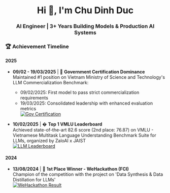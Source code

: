 <h1 align="center">Hi 👋, I'm Chu Dinh Duc</h1>
<h3 align="center">AI Engineer | 3+ Years Building Models & Production AI Systems</h3>

### 🏆 Achievement Timeline

#### 2025

- **09/02 - 19/03/2025** | 📜 **Government Certification Dominance**  
  Maintained #1 position on Vietnam Ministry of Science and Technology's LLM Commercialization Benchmark:
  - 09/02/2025: First model to pass strict commercialization requirements
  - 19/03/2025: Consolidated leadership with enhanced evaluation metrics  
  [![Gov Certification](link_3)](link_3)

- **10/02/2025** | � **Top 1 VMLU Leaderboard**  
  Achieved state-of-the-art 82.6 score (2nd place: 76.87) on VMLU - Vietnamese Multitask Language Understanding Benchmark Suite for LLMs, organized by ZaloAI x JAIST  
  [![LLM Leaderboard](link_2)](link_2)

#### 2024

- **13/08/2024** | 🥇 **1st Place Winner - WeHackathon (FCI)**  
  Champion of the competition with the project on 'Data Synthesis & Data Distillation for LLMs'  
  [![WeHackathon Result](link_1)](link_1)
